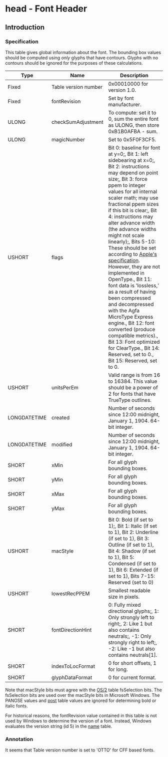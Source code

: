 # head - Font Header

## Introduction

### Specification

This table gives global information about the font. The bounding box
values should be computed using *only* glyphs that have contours. Glyphs
with no contours should be ignored for the purposes of these
calculations.

| Type         | Name                 | Description                                                                                                                                                                                                                                                                                                                                                                                                                                                                                                                                                                                                                                                                                                                                                                                                     |
| ------------ | -------------------- | --------------------------------------------------------------------------------------------------------------------------------------------------------------------------------------------------------------------------------------------------------------------------------------------------------------------------------------------------------------------------------------------------------------------------------------------------------------------------------------------------------------------------------------------------------------------------------------------------------------------------------------------------------------------------------------------------------------------------------------------------------------------------------------------------------------- |
| Fixed        | Table version number | 0x00010000 for version 1.0.                                                                                                                                                                                                                                                                                                                                                                                                                                                                                                                                                                                                                                                                                                                                                                                     |
| Fixed        | fontRevision         | Set by font manufacturer.                                                                                                                                                                                                                                                                                                                                                                                                                                                                                                                                                                                                                                                                                                                                                                                       |
| ULONG        | checkSumAdjustment   | To compute: set it to 0, sum the entire font as ULONG, then store 0xB1B0AFBA - sum.                                                                                                                                                                                                                                                                                                                                                                                                                                                                                                                                                                                                                                                                                                                             |
| ULONG        | magicNumber          | Set to 0x5F0F3CF5.                                                                                                                                                                                                                                                                                                                                                                                                                                                                                                                                                                                                                                                                                                                                                                                              |
| USHORT       | flags                | Bit 0: baseline for font at y=0;, Bit 1: left sidebearing at x=0;, Bit 2: instructions may depend on point size;, Bit 3: force ppem to integer values for all internal scaler math; may use fractional ppem sizes if this bit is clear;, Bit 4: instructions may alter advance width (the advance widths might not scale linearly);, Bits 5-10: These should be set according to [Apple's specification](http://developer.apple.com/fonts/TTRefMan/RM06/Chap6head.html). However, they are not implemented in OpenType., Bit 11: font data is 'lossless,' as a result of having been compressed and decompressed with the Agfa MicroType Express engine., Bit 12: font converted (produce compatible metrics)., Bit 13: Font optimized for ClearType., Bit 14: Reserved, set to 0., Bit 15: Reserved, set to 0. |
| USHORT       | unitsPerEm           | Valid range is from 16 to 16384. This value should be a power of 2 for fonts that have TrueType outlines.                                                                                                                                                                                                                                                                                                                                                                                                                                                                                                                                                                                                                                                                                                       |
| LONGDATETIME | created              | Number of seconds since 12:00 midnight, January 1, 1904. 64-bit integer.                                                                                                                                                                                                                                                                                                                                                                                                                                                                                                                                                                                                                                                                                                                                        |
| LONGDATETIME | modified             | Number of seconds since 12:00 midnight, January 1, 1904. 64-bit integer.                                                                                                                                                                                                                                                                                                                                                                                                                                                                                                                                                                                                                                                                                                                                        |
| SHORT        | xMin                 | For all glyph bounding boxes.                                                                                                                                                                                                                                                                                                                                                                                                                                                                                                                                                                                                                                                                                                                                                                                   |
| SHORT        | yMin                 | For all glyph bounding boxes.                                                                                                                                                                                                                                                                                                                                                                                                                                                                                                                                                                                                                                                                                                                                                                                   |
| SHORT        | xMax                 | For all glyph bounding boxes.                                                                                                                                                                                                                                                                                                                                                                                                                                                                                                                                                                                                                                                                                                                                                                                   |
| SHORT        | yMax                 | For all glyph bounding boxes.                                                                                                                                                                                                                                                                                                                                                                                                                                                                                                                                                                                                                                                                                                                                                                                   |
| USHORT       | macStyle             | Bit 0: Bold (if set to 1);, Bit 1: Italic (if set to 1), Bit 2: Underline (if set to 1), Bit 3: Outline (if set to 1), Bit 4: Shadow (if set to 1), Bit 5: Condensed (if set to 1), Bit 6: Extended (if set to 1), Bits 7-15: Reserved (set to 0)                                                                                                                                                                                                                                                                                                                                                                                                                                                                                                                                                               |
| USHORT       | lowestRecPPEM        | Smallest readable size in pixels.                                                                                                                                                                                                                                                                                                                                                                                                                                                                                                                                                                                                                                                                                                                                                                               |
| SHORT        | fontDirectionHint    | 0: Fully mixed directional glyphs;, 1: Only strongly left to right;, 2: Like 1 but also contains neutrals;, -1: Only strongly right to left;, -2: Like -1 but also contains neutrals\[1\].                                                                                                                                                                                                                                                                                                                                                                                                                                                                                                                                                                                                                      |
| SHORT        | indexToLocFormat     | 0 for short offsets, 1 for long.                                                                                                                                                                                                                                                                                                                                                                                                                                                                                                                                                                                                                                                                                                                                                                                |
| SHORT        | glyphDataFormat      | 0 for current format.                                                                                                                                                                                                                                                                                                                                                                                                                                                                                                                                                                                                                                                                                                                                                                                           |

Note that macStyle bits must agree with the [OS/2](#chapter.OS2) table
fsSelection bits. The fsSelection bits are used over the macStyle bits
in Microsoft Windows. The PANOSE values and [post](#chapter.post) table
values are ignored for determining bold or italic fonts.

For historical reasons, the fontRevision value contained in this table
is not used by Windows to determine the version of a font. Instead,
Windows evaluates the version string (id 5) in the [name](#chapter.name)
table.

### Annotation

It seems that Table version number is set to 'OTTO' for CFF based fonts.

